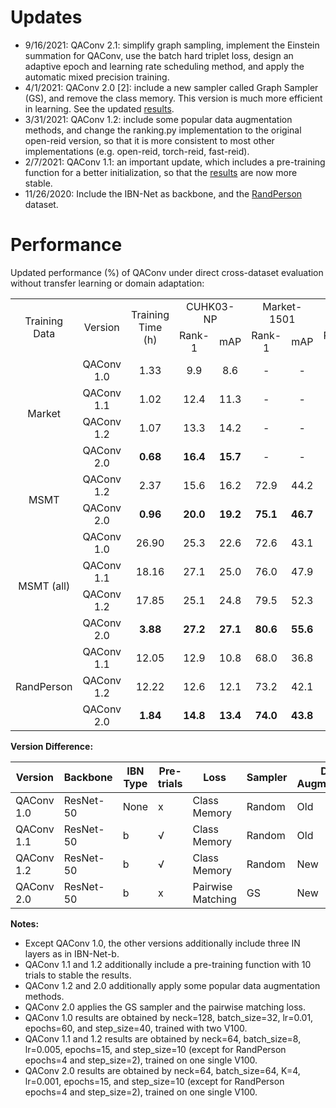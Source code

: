 # Updates

* 9/16/2021: QAConv 2.1: simplify graph sampling, implement the Einstein summation for QAConv, use the batch hard triplet loss, design an adaptive epoch and learning rate scheduling method, and apply the automatic mixed precision training.
* 4/1/2021: QAConv 2.0 [2]: include a new sampler called Graph Sampler (GS), and remove the class memory. This version is much more efficient in learning. See the updated [results](#Performance).
* 3/31/2021: QAConv 1.2: include some popular data augmentation methods, and change the ranking.py implementation to the original open-reid version, so that it is more consistent to most other implementations (e.g. open-reid, torch-reid, fast-reid).
* 2/7/2021: QAConv 1.1: an important update, which includes a pre-training function for a better initialization, so that the [results](#Performance) are now more stable.
* 11/26/2020: Include the IBN-Net as backbone, and the [RandPerson](https://github.com/VideoObjectSearch/RandPerson) dataset.

# Performance

Updated performance (%) of QAConv under direct cross-dataset evaluation without transfer learning or domain adaptation:

<table align="center">
  <tr align="center">
    <td rowspan="2">Training Data</td>
    <td rowspan="2">Version</td>
    <td rowspan="2">Training Time (h)</td>
    <td colspan="2">CUHK03-NP</td>
    <td colspan="2">Market-1501</td>
    <td colspan="2">MSMT17</td>
  </tr>
  <tr align="center">
    <td>Rank-1</td>
    <td>mAP</td>
    <td>Rank-1</td>
    <td>mAP</td>
    <td>Rank-1</td>
    <td>mAP</td>
  </tr>
  <tr align="center">
    <td rowspan="4">Market</td>
    <td>QAConv 1.0</td>
    <td>1.33</td>
    <td>9.9</td>
    <td>8.6</td>
    <td>-</td>
    <td>-</td>
    <td>22.6</td>
    <td>7.0</td>
  </tr>
  <tr align="center">
    <td>QAConv 1.1</td>
    <td>1.02</td>
    <td>12.4</td>
    <td>11.3</td>
    <td>-</td>
    <td>-</td>
    <td>35.6</td>
    <td>12.2</td>
  </tr>
  <tr align="center">
    <td>QAConv 1.2</td>
    <td>1.07</td>
    <td>13.3</td>
    <td>14.2</td>
    <td>-</td>
    <td>-</td>
    <td>40.9</td>
    <td>14.7</td>
  </tr>
  <tr align="center">
    <td>QAConv 2.0</td>
    <td><b>0.68</b></td>
    <td><b>16.4</b></td>
    <td><b>15.7</b></td>
    <td>-</td>
    <td>-</td>
    <td><b>41.2</b></td>
    <td><b>15.0</b></td>
  </tr>
  <tr align="center">
    <td rowspan="2">MSMT</td>
    <td>QAConv 1.2</td>
    <td>2.37</td>
    <td>15.6</td>
    <td>16.2</td>
    <td>72.9</td>
    <td>44.2</td>
    <td>-</td>
    <td>-</td>
  </tr>
  <tr align="center">
    <td>QAConv 2.0</td>
    <td><b>0.96</b></td>
    <td><b>20.0</b></td>
    <td><b>19.2</b></td>
    <td><b>75.1</b></td>
    <td><b>46.7</b></td>
    <td>-</td>
    <td>-</td>
  </tr>
  <tr align="center">
    <td rowspan="4">MSMT (all)</td>
    <td>QAConv 1.0</td>
    <td>26.90</td>
    <td>25.3</td>
    <td>22.6</td>
    <td>72.6</td>
    <td>43.1</td>
    <td>-</td>
    <td>-</td>
  </tr>
  <tr align="center">
    <td>QAConv 1.1</td>
    <td>18.16</td>
    <td>27.1</td>
    <td>25.0</td>
    <td>76.0</td>
    <td>47.9</td>
    <td>-</td>
    <td>-</td>
  </tr>
  <tr align="center">
    <td>QAConv 1.2</td>
    <td>17.85</td>
    <td>25.1</td>
    <td>24.8</td>
    <td>79.5</td>
    <td>52.3</td>
    <td>-</td>
    <td>-</td>
  </tr>
  <tr align="center">
    <td>QAConv 2.0</td>
    <td><b>3.88</b></td>
    <td><b>27.2</b></td>
    <td><b>27.1</b></td>
    <td><b>80.6</b></td>
    <td><b>55.6</b></td>
    <td>-</td>
    <td>-</td>
  </tr>
  <tr align="center">
    <td rowspan="3">RandPerson</td>
    <td>QAConv 1.1</td>
    <td>12.05</td>
    <td>12.9</td>
    <td>10.8</td>
    <td>68.0</td>
    <td>36.8</td>
    <td>36.6</td>
    <td>12.1</td>
  </tr>
  <tr align="center">
    <td>QAConv 1.2</td>
    <td>12.22</td>
    <td>12.6</td>
    <td>12.1</td>
    <td>73.2</td>
    <td>42.1</td>
    <td>41.8</td>
    <td>13.8</td>
  </tr>
  <tr align="center">
    <td>QAConv 2.0</td>
    <td><b>1.84</b></td>
    <td><b>14.8</b></td>
    <td><b>13.4</b></td>
    <td><b>74.0</b></td>
    <td><b>43.8</b></td>
    <td><b>42.4</b></td>
    <td><b>14.4</b></td>
  </tr>
</table>

**Version Difference:**

| Version    | Backbone  | IBN Type | Pre-trials | Loss              | Sampler | Data Augmentation |
| ---------- | --------- | -------- | ---------- | ----------------- | ------- | ----------------- |
| QAConv 1.0 | ResNet-50 | None     | x          | Class Memory      | Random  | Old               |
| QAConv 1.1 | ResNet-50 | b        | √          | Class Memory      | Random  | Old               |
| QAConv 1.2 | ResNet-50 | b        | √          | Class Memory      | Random  | New               |
| QAConv 2.0 | ResNet-50 | b        | x          | Pairwise Matching | GS      | New               |

**Notes:** 

* Except QAConv 1.0, the other versions additionally include three IN layers as in IBN-Net-b.
* QAConv 1.1 and 1.2 additionally include a pre-training function with 10 trials to stable the results.
* QAConv 1.2 and 2.0 additionally apply some popular data augmentation methods.
* QAConv 2.0 applies the GS sampler and the pairwise matching loss.
* QAConv 1.0 results are obtained by neck=128, batch_size=32, lr=0.01, epochs=60, and step_size=40, trained with two V100.
* QAConv 1.1 and 1.2 results are obtained by neck=64, batch_size=8, lr=0.005, epochs=15, and step_size=10 (except for RandPerson epochs=4 and step_size=2), trained on one single V100.
* QAConv 2.0 results are obtained by neck=64, batch_size=64, K=4, lr=0.001, epochs=15, and step_size=10 (except for RandPerson epochs=4 and step_size=2), trained on one single V100.
